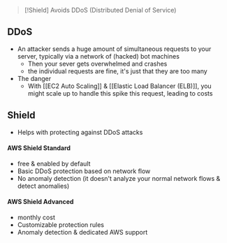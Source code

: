 >[!Shield]
>Avoids DDoS (Distributed Denial of Service)

## DDoS
- An attacker sends a huge amount of simultaneous requests to your server, typically via a network of (hacked) bot machines
	- Then your sever gets overwhelmed and crashes 
	- the individual requests are fine, it's just that they are too many
- The danger
	- With [[EC2 Auto Scaling]] & [[Elastic Load Balancer (ELB)]], you might scale up to handle this spike this request, leading to costs

## Shield
- Helps with protecting against DDoS attacks
#### AWS Shield Standard
- free & enabled by default
- Basic DDoS protection based on network flow
- No anomaly detection (it doesn't analyze your normal network flows & detect anomalies)
#### AWS Shield Advanced
- monthly cost 
- Customizable protection rules
- Anomaly detection & dedicated AWS support